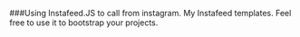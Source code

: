 ###Using Instafeed.JS to call from instagram. 
My Instafeed templates. 
Feel free to use it to bootstrap your projects.
